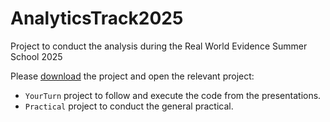# AnalyticsTrack2025

Project to conduct the analysis during the Real World Evidence Summer School 2025

Please [download](https://github.com/oxford-pharmacoepi/AnalyticsTrack2025/archive/refs/heads/main.zip) the project and open the relevant project:

- `YourTurn` project to follow and execute the code from the presentations.
- `Practical` project to conduct the general practical.

